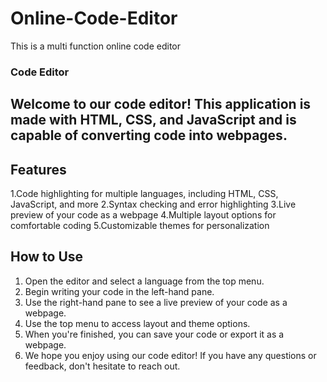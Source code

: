# Online-Code-Editor
This is a multi function online code editor

### Code Editor
## Welcome to our code editor! This application is made with HTML, CSS, and JavaScript and is capable of converting code into webpages.

## Features
1.Code highlighting for multiple languages, including HTML, CSS, JavaScript, and more
2.Syntax checking and error highlighting
3.Live preview of your code as a webpage
4.Multiple layout options for comfortable coding
5.Customizable themes for personalization


## How to Use
1. Open the editor and select a language from the top menu.
2. Begin writing your code in the left-hand pane.
3. Use the right-hand pane to see a live preview of your code as a webpage.
4. Use the top menu to access layout and theme options.
5. When you're finished, you can save your code or export it as a webpage.
6. We hope you enjoy using our code editor! If you have any questions or feedback, don't hesitate to reach out.
